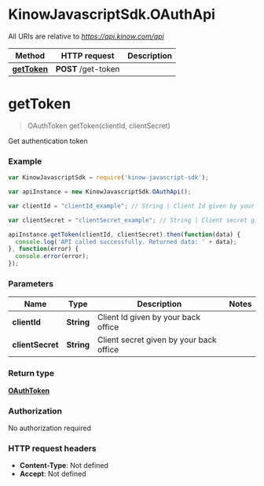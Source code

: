 # KinowJavascriptSdk.OAuthApi

All URIs are relative to *https://api.kinow.com/api*

Method | HTTP request | Description
------------- | ------------- | -------------
[**getToken**](OAuthApi.md#getToken) | **POST** /get-token | 


<a name="getToken"></a>
# **getToken**
> OAuthToken getToken(clientId, clientSecret)



Get authentication token

### Example
```javascript
var KinowJavascriptSdk = require('kinow-javascript-sdk');

var apiInstance = new KinowJavascriptSdk.OAuthApi();

var clientId = "clientId_example"; // String | Client Id given by your back office

var clientSecret = "clientSecret_example"; // String | Client secret given by your back office

apiInstance.getToken(clientId, clientSecret).then(function(data) {
  console.log('API called successfully. Returned data: ' + data);
}, function(error) {
  console.error(error);
});

```

### Parameters

Name | Type | Description  | Notes
------------- | ------------- | ------------- | -------------
 **clientId** | **String**| Client Id given by your back office | 
 **clientSecret** | **String**| Client secret given by your back office | 

### Return type

[**OAuthToken**](OAuthToken.md)

### Authorization

No authorization required

### HTTP request headers

 - **Content-Type**: Not defined
 - **Accept**: Not defined


